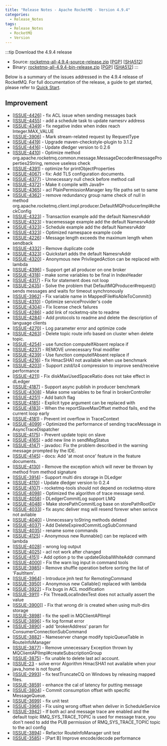 ```yaml
---
title: "Release Notes - Apache RocketMQ - Version 4.9.4"
categories:
  - Release_Notes
tags:
  - Release_Notes
  - RocketMQ
  - Version
---
```


:::tip    Download the 4.9.4 release
- Source: [rocketmq-all-4.9.4-source-release.zip](https://www.apache.org/dyn/closer.cgi?path=rocketmq/4.9.4/rocketmq-all-4.9.4-source-release.zip) [[PGP](https://www.apache.org/dist/rocketmq/4.9.4/rocketmq-all-4.9.4-source-release.zip.asc)] [[SHA512](https://www.apache.org/dist/rocketmq/4.9.4/rocketmq-all-4.9.4-source-release.zip.sha512)]
- Binary: [rocketmq-all-4.9.4-bin-release.zip](https://www.apache.org/dyn/closer.cgi?path=rocketmq/4.9.4/rocketmq-all-4.9.4-bin-release.zip) [[PGP](https://www.apache.org/dist/rocketmq/4.9.4/rocketmq-all-4.9.4-bin-release.zip.asc)] [[SHA512](https://www.apache.org/dist/rocketmq/4.9.4/rocketmq-all-4.9.4-bin-release.zip.sha512)]
:::
<!--truncate-->

Below is a summary of the issues addressed in the 4.9.4 release of RocketMQ. For full documentation of the release, a guide to get started, please refer to <a href='/docs/快速入门/02quickstart/'>Quick Start</a>.

## Improvement

<ul>
<li>[<a href='https://github.com/apache/rocketmq/issues/4426'>ISSUE-4426</a>]  - fix ACL issue when sending messages back</li>
<li>[<a href='https://github.com/apache/rocketmq/issues/4455'>ISSUE-4455</a>]  - add a schedule task to update namesrv address</li>
<li>[<a href='https://github.com/apache/rocketmq/issues/4349'>ISSUE-4349</a>]  - fix negative index when index reach Integer.MAX_VALUE</li>
<li>[<a href='https://github.com/apache/rocketmq/issues/3906'>ISSUE-3906</a>]  - Mark stream-related request by RequestType</li>
<li>[<a href='https://github.com/apache/rocketmq/issues/4419'>ISSUE-4419</a>]  - Upgrade maven-checkstyle-plugin to 3.1.2</li>
<li>[<a href='https://github.com/apache/rocketmq/issues/4416'>ISSUE-4416</a>]  - Update dledger version to 0.2.6</li>
<li>[<a href='https://github.com/apache/rocketmq/issues/4410'>ISSUE-4410</a>]  - Optimize method org.apache.rocketmq.common.message.MessageDecoder#messageProperties2String, remove useless check</li>
<li>[<a href='https://github.com/apache/rocketmq/issues/4391'>ISSUE-4391</a>]  - optimize for printObjectProperties</li>
<li>[<a href='https://github.com/apache/rocketmq/issues/4067'>ISSUE-4067</a>]  - fix: Add TLS configuration documents.</li>
<li>[<a href='https://github.com/apache/rocketmq/issues/4377'>ISSUE-4377</a>]  - Unnecessary null check before method call</li>
<li>[<a href='https://github.com/apache/rocketmq/issues/4372'>ISSUE-4372</a>]  - Make it compile with Java9+</li>
<li>[<a href='https://github.com/apache/rocketmq/issues/4365'>ISSUE-4365</a>]  - acl PlainPermissionManager key file paths set to same</li>
<li>[<a href='https://github.com/apache/rocketmq/issues/4362'>ISSUE-4362</a>]  - remove redundancy group name check of null in method org.apache.rocketmq.client.impl.producer.DefaultMQProducerImpl#checkConfig</li>
<li>[<a href='https://github.com/apache/rocketmq/issues/4323'>ISSUE-4323</a>]  - Transaction example add the default NamesrvAddr</li>
<li>[<a href='https://github.com/apache/rocketmq/issues/4323'>ISSUE-4323</a>]  - tracemessage example add the default NamesrvAddr</li>
<li>[<a href='https://github.com/apache/rocketmq/issues/4323'>ISSUE-4323</a>]  - Schedule example add the default NamesrvAddr</li>
<li>[<a href='https://github.com/apache/rocketmq/issues/4323'>ISSUE-4323</a>]  - Optimized namespace example code</li>
<li>[<a href='https://github.com/apache/rocketmq/issues/4226'>ISSUE-4226</a>]  - Message length exceeds the maximum length when sendback</li>
<li>[<a href='https://github.com/apache/rocketmq/issues/4332'>ISSUE-4332</a>]  - Remove duplicate code</li>
<li>[<a href='https://github.com/apache/rocketmq/issues/4323'>ISSUE-4323</a>]  - Quickstart adds the default NamesrvAddr</li>
<li>[<a href='https://github.com/apache/rocketmq/issues/4320'>ISSUE-4320</a>]  - Anonymous new PrivilegedAction can be replaced with lambda</li>
<li>[<a href='https://github.com/apache/rocketmq/issues/4320'>ISSUE-4396</a>]  - Support get all producer on one broker</li>
<li>[<a href='https://github.com/apache/rocketmq/issues/4318'>ISSUE-4318</a>]  - make some variables to be final in IndexHeader</li>
<li>[<a href='https://github.com/apache/rocketmq/issues/4317'>ISSUE-4317</a>]  - Fix for statement does not loop</li>
<li>[<a href='https://github.com/apache/rocketmq/issues/2435'>ISSUE-2435</a>]  - Solve the problem that DefaultMQProducer#request() sends messages and waits for timeout synchronously</li>
<li>[<a href='https://github.com/apache/rocketmq/issues/3962'>ISSUE-3962</a>]  - Fix variable name in MappedFile#isAbleToCommit()</li>
<li>[<a href='https://github.com/apache/rocketmq/issues/4310'>ISSUE-4310</a>]  - Optimize serviceProvider's code</li>
<li>[<a href='https://github.com/apache/rocketmq/issues/4304'>ISSUE-4304</a>]  - Fix license check failures</li>
<li>[<a href='https://github.com/apache/rocketmq/issues/4286'>ISSUE-4286</a>]  - add link of rocketmq-site to readme</li>
<li>[<a href='https://github.com/apache/rocketmq/issues/4284'>ISSUE-4284</a>]  - Add protocols to readme and delete the description of language clients</li>
<li>[<a href='https://github.com/apache/rocketmq/issues/4270'>ISSUE-4270</a>]  - Log parameter error and optimize code</li>
<li>[<a href='https://github.com/apache/rocketmq/issues/4263'>ISSUE-4263</a>]  - Delete topic route info based on cluster when delete topic.</li>
<li>[<a href='https://github.com/apache/rocketmq/issues/4254'>ISSUE-4254</a>]  - use function computeIfAbsent replace if</li>
<li>[<a href='https://github.com/apache/rocketmq/issues/4237'>ISSUE-4237</a>]  - REMOVE unnecessary final modifier</li>
<li>[<a href='https://github.com/apache/rocketmq/issues/4239'>ISSUE-4239</a>]  - Use function computeIfAbsent replace if</li>
<li>[<a href='https://github.com/apache/rocketmq/issues/4216'>ISSUE-4216</a>]  - fix HmacSHA1 not available when use benchmark</li>
<li>[<a href='https://github.com/apache/rocketmq/issues/4203'>ISSUE-4203</a>]  - Support zstd/lz4 compression to improve send/receive performance</li>
<li>[<a href='https://github.com/apache/rocketmq/issues/4211'>ISSUE-4211</a>]  - Fix diskMaxUsedSpaceRatio does not take effect in dLedger</li>
<li>[<a href='https://github.com/apache/rocketmq/issues/4187'>ISSUE-4187</a>]  - Support async publish in producer benchmark</li>

<li>[<a href='https://github.com/apache/rocketmq/issues/4308'>ISSUE-4308</a>]  - Make some variables to be final in brokerController</li>
<li>[<a href='https://github.com/apache/rocketmq/issues/4251'>ISSUE-4251</a>]  - Add batch flag</li>

<li>[<a href='https://github.com/apache/rocketmq/issues/4185'>ISSUE-4185</a>]  - Explicit type argument can be replaced with </li>
<li>[<a href='https://github.com/apache/rocketmq/issues/4183'>ISSUE-4183</a>]  - When the reportSlaveMaxOffset method fails, end the current loop early</li>
<li>[<a href='https://github.com/apache/rocketmq/issues/4181'>ISSUE-4181</a>]  - Prevent int overflow in TraceContext</li>
<li>[<a href='https://github.com/apache/rocketmq/issues/4099'>ISSUE-4099</a>]  - Optimized the performance of sending traceMessage in AsyncTraceDispatcher</li>
<li>[<a href='https://github.com/apache/rocketmq/issues/4175'>ISSUE-4175</a>]  - Prevent update topic on slave</li>
<li>[<a href='https://github.com/apache/rocketmq/issues/4165'>ISSUE-4165</a>]  - add new line in sendMsgStatus</li>
<li>[<a href='https://github.com/apache/rocketmq/issues/4147'>ISSUE-4147</a>]  - javadoc: Fix the problem described in the warning message prompted by the IDE.</li>
<li>[<a href='https://github.com/apache/rocketmq/issues/4145'>ISSUE-4145</a>]  - docs: Add 'at most once' feature in the feature documents.</li>
<li>[<a href='https://github.com/apache/rocketmq/issues/4130'>ISSUE-4130</a>]  - Remove the exception which will never be thrown by method from method signature</li>
<li>[<a href='https://github.com/apache/rocketmq/issues/3914'>ISSUE-3914</a>]  - Support multi dirs storage in DLedger</li>
<li>[<a href='https://github.com/apache/rocketmq/issues/4110'>ISSUE-4110</a>]  - Update dledger version to 0.2.4</li>
<li>[<a href='https://github.com/apache/rocketmq/issues/4107'>ISSUE-4107</a>]  - rocketmq-tools should not depend on rocketmq-store</li>
<li>[<a href='https://github.com/apache/rocketmq/issues/4098'>ISSUE-4098</a>]  - Optimized the algorithm of trace message send.</li>
<li>[<a href='https://github.com/apache/rocketmq/issues/4058'>ISSUE-4058</a>]  - DLedgerCommitLog support LMQ</li>
<li>[<a href='https://github.com/apache/rocketmq/issues/4048'>ISSUE-4048</a>]  - Make storePathCommitLog base on storePathRootDir</li>
<li>[<a href='https://github.com/apache/rocketmq/issues/4033'>ISSUE-4033</a>]  - fix async deliver msg will resend forever when serivce not avliable</li>
<li>[<a href='https://github.com/apache/rocketmq/issues/4040'>ISSUE-4040</a>]  - Unnecessary  toString methods deleted</li>
<li>[<a href='https://github.com/apache/rocketmq/issues/4037'>ISSUE-4037</a>]  - Add DeleteExpiredCommitLogSubCommand</li>
<li>[<a href='https://github.com/apache/rocketmq/issues/4035'>ISSUE-4035</a>]  - rename some commands</li>
<li>[<a href='https://github.com/apache/rocketmq/issues/4125'>ISSUE-4125</a>]  - Anonymous new Runnable() can be replaced with lambda</li>
<li>[<a href='https://github.com/apache/rocketmq/issues/4028'>ISSUE-4028</a>]  - wrong log output</li>
<li>[<a href='https://github.com/apache/rocketmq/issues/4025'>ISSUE-4025</a>]  - acl not work after changed</li>
<li>[<a href='https://github.com/apache/rocketmq/issues/4151'>ISSUE-4151</a>]  - Add option p to the updateGlobalWhiteAddr command</li>
<li>[<a href='https://github.com/apache/rocketmq/issues/4000'>ISSUE-4000</a>]  - Fix the warn log input in command tools</li>
<li>[<a href='https://github.com/apache/rocketmq/issues/3985'>ISSUE-3985</a>]  - Remove shuffle operation before sorting the list of 'FaultItem'.</li>
<li>[<a href='https://github.com/apache/rocketmq/issues/3964'>ISSUE-3964</a>]  - Introduce jmh test for RemotingCommand</li>
<li>[<a href='https://github.com/apache/rocketmq/issues/3950'>ISSUE-3950</a>]  - Anonymous new Callable()  replaced with lambda</li>
<li>[<a href='https://github.com/apache/rocketmq/issues/3922'>ISSUE-3922</a>]  - Fix bugs in ACL modification</li>
<li>[<a href='https://github.com/apache/rocketmq/issues/3911'>ISSUE-3911</a>]  - Fix ThreadLocalIndexTest does not actually assert the value</li>
<li>[<a href='https://github.com/apache/rocketmq/issues/3900'>ISSUE-3900</a>]] - Fix that wrong dir is created when using mult-dirs storage</li>
<li>[<a href='https://github.com/apache/rocketmq/issues/3898'>ISSUE-3898</a>]  - fix the spell in MQClientAPIImpl</li>
<li>[<a href='https://github.com/apache/rocketmq/issues/3896'>ISSUE-3896</a>]  - fix log format error</li>
<li>[<a href='https://github.com/apache/rocketmq/issues/3890'>ISSUE-3890</a>]  - add 'brokerAddress' param for ConsumerConnectionSubCommand</li>
<li>[<a href='https://github.com/apache/rocketmq/issues/3882'>ISSUE-3882</a>]  - Nameserver change modify topicQueueTable in RouteInfoManager</li>
<li>[<a href='https://github.com/apache/rocketmq/issues/3877'>ISSUE-3877</a>]  - Remove unnecessary Exception thrown by MQClientAPIImpl#createSubscriptionGroup</li>
<li>[<a href='https://github.com/apache/rocketmq/issues/3875'>ISSUE-3875</a>]  - fix unable to delete last acl account.</li>
<li>[<a href='https://github.com/apache/rocketmq/issues/23'>ISSUE-23</a> - solve error Algorithm HmacSHA1 not available when your java_home is not found</li>
<li>[<a href='https://github.com/apache/rocketmq/issues/2993'>ISSUE-2993</a>]  - fix testTruncateCQ on Windows by releasing mapped files.</li>
<li>[<a href='https://github.com/apache/rocketmq/issues/3859'>ISSUE-3859</a>]  - enhance the cal of latency for putting message</li>
<li>[<a href='https://github.com/apache/rocketmq/issues/3804'>ISSUE-3804</a>]  - Commit consumption offset with specific MessageQueue.</li>
<li>[<a href='https://github.com/apache/rocketmq/issues/3699'>ISSUE-3699</a>]  - fix unit test</li>
<li>[<a href='https://github.com/apache/rocketmq/issues/3966'>ISSUE-3966</a>]  - Fix using wrong offset when deliver in ScheduleService</li>
<li>[<a href='https://github.com/apache/rocketmq/issues/3942'>ISSUE-3942</a>]  - If both acl and message trace are enabled and the default topic RMQ_SYS_TRACE_TOPIC is used for message trace, you don't need to add the PUB permission of RMQ_SYS_TRACE_TOPIC topic to the acl config</li>
<li>[<a href='https://github.com/apache/rocketmq/issues/3894'>ISSUE-3894</a>]  - Refactor RouteInfoManager unit test</li>
<li>[<a href='https://github.com/apache/rocketmq/issues/3585'>ISSUE-3585</a>]  - [Part B] Improve encode/decode performance</li>
</ul>
